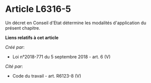 # Article L6316-5

Un décret en Conseil d'Etat détermine les modalités d'application du présent chapitre.

**Liens relatifs à cet article**

_Créé par_:

  - Loi n°2018-771 du 5 septembre 2018 - art. 6 (V)

_Cité par_:

  - Code du travail - art. R6123-8 (V)
